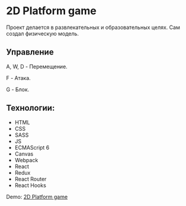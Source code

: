 # 2D Platform game
Проект делается  в развлекательных и образовательных целях. Сам создал физическую модель.

## Управление
A, W, D - Перемещение.

F - Атака.

G - Блок.

## Технологии:
* HTML
* CSS
* SASS
* JS
* ECMAScript 6
* Canvas
* Webpack
* React
* Redux
* React Router
* React Hooks

Demo: [2D Platform game](https://smillepack.github.io/2d_Game/dist/)
